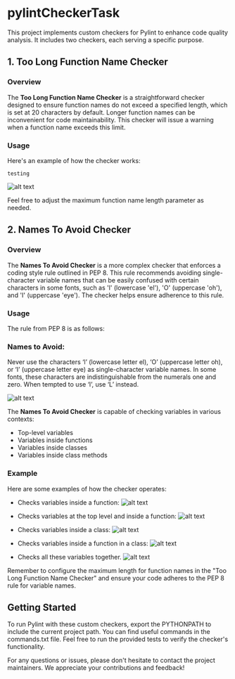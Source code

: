 # pylintCheckerTask

This project implements custom checkers for Pylint to enhance code quality analysis. It includes two checkers, each serving a specific purpose.

## 1. Too Long Function Name Checker
### Overview
The **Too Long Function Name Checker** is a straightforward checker designed to ensure function names do not exceed a specified length, which is set at 20 characters by default. Longer function names can be inconvenient for code maintainability. This checker will issue a warning when a function name exceeds this limit.

### Usage
Here's an example of how the checker works:
```
testing
```

![alt text](https://github.com/putongyong/pylintCheckerTask/blob/main/media/too_long_function_name_test.png)

Feel free to adjust the maximum function name length parameter as needed.

## 2. Names To Avoid Checker
### Overview
The **Names To Avoid Checker** is a more complex checker that enforces a coding style rule outlined in PEP 8. This rule recommends avoiding single-character variable names that can be easily confused with certain characters in some fonts, such as 'l' (lowercase 'el'), 'O' (uppercase 'oh'), and 'I' (uppercase 'eye'). The checker helps ensure adherence to this rule.

### Usage
The rule from PEP 8 is as follows:

### Names to Avoid:
Never use the characters ‘l’ (lowercase letter el), ‘O’ (uppercase letter oh), or ‘I’ (uppercase letter eye) as single-character variable names. In some fonts, these characters are indistinguishable from the numerals one and zero. When tempted to use ‘l’, use ‘L’ instead.

![alt text](https://github.com/putongyong/pylintCheckerTask/blob/main/media/PEP8_rule.png)

The **Names To Avoid Checker** is capable of checking variables in various contexts:

- Top-level variables
- Variables inside functions
- Variables inside classes
- Variables inside class methods

### Example
Here are some examples of how the checker operates:

- Checks variables inside a function:
![alt text](https://github.com/putongyong/pylintCheckerTask/blob/main/media/names_to_avoid_test_inside_function.png)

- Checks variables at the top level and inside a function:
![alt text](https://github.com/putongyong/pylintCheckerTask/blob/main/media/names_to_avoid_test_top_level_and_inside_function.png)

- Checks variables inside a class:
![alt text](https://github.com/putongyong/pylintCheckerTask/blob/main/media/names_to_avoid_test_inside_class.png)

- Checks variables inside a function in a class:
![alt text](https://github.com/putongyong/pylintCheckerTask/blob/main/media/names_to_avoid_test_inside_function_in_class.png)

- Checks all these variables together.
![alt text](https://github.com/putongyong/pylintCheckerTask/blob/main/media/names_to_avoid_test_all.png)

Remember to configure the maximum length for function names in the "Too Long Function Name Checker" and ensure your code adheres to the PEP 8 rule for variable names.

## Getting Started
To run Pylint with these custom checkers, export the PYTHONPATH to include the current project path. You can find useful commands in the commands.txt file. Feel free to run the provided tests to verify the checker's functionality.

For any questions or issues, please don't hesitate to contact the project maintainers. We appreciate your contributions and feedback!
